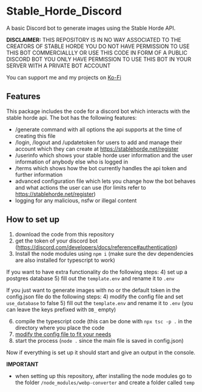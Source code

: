 # Stable_Horde_Discord

A basic Discord bot to generate images using the Stable Horde API.

**DISCLAIMER:** THIS REPOSITORY IS IN NO WAY ASSOCIATED TO THE CREATORS OF STABLE HORDE
YOU DO NOT HAVE PERMISSION TO USE THIS BOT COMMERCIALLLY OR USE THIS CODE IN FORM OF A PUBLIC DISCORD BOT
YOU ONLY HAVE PERMISSION TO USE THIS BOT IN YOUR SERVER WITH A PRIVATE BOT ACCOUNT

You can support me and my projects on [Ko-Fi](https://ko-fi.com/slashbot)

## Features

This package includes the code for a discord bot which interacts with the stable horde api.
The bot has the following features:

- /generate command with all options the api supports at the time of creating this file
- /login, /logout and /updatetoken for users to add and manage their account which they can create at https://stablehorde.net/register
- /userinfo which shows your stable horde user information and the user information of anybody else who is logged in
- /terms which shows how the bot currently handles the api token and further information
- advanced configuration file which lets you change how the bot behaves and what actions the user can use (for limits refer to https://stablehorde.net/register)
- logging for any malicious, nsfw or illegal content

## How to set up

1) download the code from this repository
2) get the token of your discord bot (https://discord.com/developers/docs/reference#authentication)
3) Install the node modules using `npm i` (make sure the dev dependencies are also installed for typescript to work)

If you want to have extra functionality do the following steps:
4) set up a postgres database
5) fill out the `template.env` and rename it to `.env`

If you just want to generate images with no or the default token in the config.json file do the following steps:
4) modify the config file and set `use_database` to false
5) fill out the `template.env` and rename it to `.env` (you can leave the keys prefixed with `DB_` empty)

6) compile the typescript code (this can be done with `npx tsc -p .` in the directory where you place the code
7) [modify the config file to fit your needs](https://github.com/ZeldaFan0225/Stable_Horde_Discord/blob/main/config.md)
8) start the process (`node .` since the main file is saved in config.json)

Now if everything is set up it should start and give an output in the console.

**IMPORTANT**
- when setting up this repository, after installing the node modules go to the folder `/node_modules/webp-converter` and create a folder called `temp`
